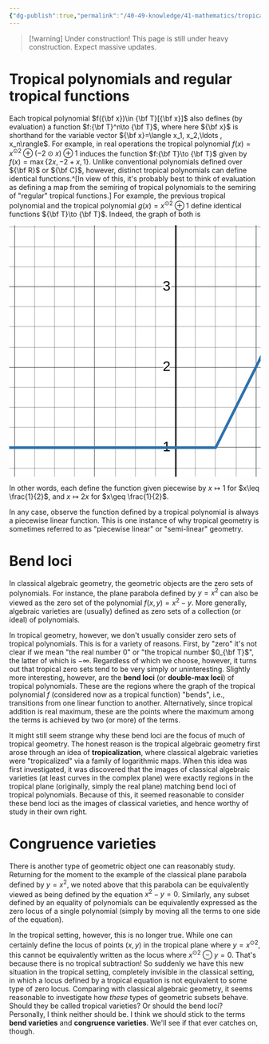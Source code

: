 ```yaml
---
{"dg-publish":true,"permalink":"/40-49-knowledge/41-mathematics/tropical-algebraic-geometry/tropical-varieties/","tags":["tropical_geometry"],"updated":"2024-08-01T15:00:14-07:00"}
---
```


> [!warning] Under construction!
> This page is still under heavy construction. Expect massive updates.



# Tropical polynomials and regular tropical functions

Each tropical polynomial $f({\bf x})\in {\bf T}[{\bf x}]$ also defines (by evaluation) a function $f:{\bf T}^n\to {\bf T}$, where here ${\bf x}$ is shorthand for the variable vector ${\bf x}=\langle x_1, x_2,\ldots , x_n\rangle$. For example, in real operations the tropical polynomial $f(x)=x^{\odot 2}\oplus (-2\odot x)\oplus 1$ induces the function $f:{\bf T}\to {\bf T}$ given by $f(x)=\max\{2x, -2+x, 1\}$. Unlike conventional polynomials defined over ${\bf R}$ or ${\bf C}$, however, distinct tropical polynomials can define identical functions.^[In view of this, it's probably best to think of evaluation as defining a map from the semiring of tropical polynomials to the semiring of "regular" tropical functions.] For example, the previous tropical polynomial and the tropical polynomial $g(x)=x^{\odot 2}\oplus 1$ define identical functions ${\bf T}\to {\bf T}$. Indeed, the graph of both is

<svg version="1.1" xmlns="http://www.w3.org/2000/svg" xmlns:xlink="http://www.w3.org/1999/xlink" width="800" height="800"><defs/><g transform="scale(2,2)"><g id="background-fd8faf6b"><rect fill="white" stroke="none" x="0" y="0" width="400" height="400" class="dcg-svg-background"/></g><g id="background-images-fd8faf6b"/><g id="graphpaper-fd8faf6b"><g id="grid-fd8faf6b"><g><path fill="none" stroke="rgb(0,0,0)" class="dcg-svg-minor-gridline" paint-order="fill stroke markers" d=" M 5.5 0 L 5.5 400" stroke-opacity="0.2" stroke-miterlimit="10" stroke-dasharray=""/><path fill="none" stroke="rgb(0,0,0)" class="dcg-svg-minor-gridline" paint-order="fill stroke markers" d=" M 25.5 0 L 25.5 400" stroke-opacity="0.2" stroke-miterlimit="10" stroke-dasharray=""/><path fill="none" stroke="rgb(0,0,0)" class="dcg-svg-minor-gridline" paint-order="fill stroke markers" d=" M 45.5 0 L 45.5 400" stroke-opacity="0.2" stroke-miterlimit="10" stroke-dasharray=""/><path fill="none" stroke="rgb(0,0,0)" class="dcg-svg-minor-gridline" paint-order="fill stroke markers" d=" M 65.5 0 L 65.5 400" stroke-opacity="0.2" stroke-miterlimit="10" stroke-dasharray=""/><path fill="none" stroke="rgb(0,0,0)" class="dcg-svg-minor-gridline" paint-order="fill stroke markers" d=" M 85.5 0 L 85.5 400" stroke-opacity="0.2" stroke-miterlimit="10" stroke-dasharray=""/><path fill="none" stroke="rgb(0,0,0)" class="dcg-svg-minor-gridline" paint-order="fill stroke markers" d=" M 106.5 0 L 106.5 400" stroke-opacity="0.2" stroke-miterlimit="10" stroke-dasharray=""/><path fill="none" stroke="rgb(0,0,0)" class="dcg-svg-minor-gridline" paint-order="fill stroke markers" d=" M 126.5 0 L 126.5 400" stroke-opacity="0.2" stroke-miterlimit="10" stroke-dasharray=""/><path fill="none" stroke="rgb(0,0,0)" class="dcg-svg-minor-gridline" paint-order="fill stroke markers" d=" M 146.5 0 L 146.5 400" stroke-opacity="0.2" stroke-miterlimit="10" stroke-dasharray=""/><path fill="none" stroke="rgb(0,0,0)" class="dcg-svg-minor-gridline" paint-order="fill stroke markers" d=" M 186.5 0 L 186.5 400" stroke-opacity="0.2" stroke-miterlimit="10" stroke-dasharray=""/><path fill="none" stroke="rgb(0,0,0)" class="dcg-svg-minor-gridline" paint-order="fill stroke markers" d=" M 206.5 0 L 206.5 400" stroke-opacity="0.2" stroke-miterlimit="10" stroke-dasharray=""/><path fill="none" stroke="rgb(0,0,0)" class="dcg-svg-minor-gridline" paint-order="fill stroke markers" d=" M 227.5 0 L 227.5 400" stroke-opacity="0.2" stroke-miterlimit="10" stroke-dasharray=""/><path fill="none" stroke="rgb(0,0,0)" class="dcg-svg-minor-gridline" paint-order="fill stroke markers" d=" M 247.5 0 L 247.5 400" stroke-opacity="0.2" stroke-miterlimit="10" stroke-dasharray=""/><path fill="none" stroke="rgb(0,0,0)" class="dcg-svg-minor-gridline" paint-order="fill stroke markers" d=" M 267.5 0 L 267.5 400" stroke-opacity="0.2" stroke-miterlimit="10" stroke-dasharray=""/><path fill="none" stroke="rgb(0,0,0)" class="dcg-svg-minor-gridline" paint-order="fill stroke markers" d=" M 287.5 0 L 287.5 400" stroke-opacity="0.2" stroke-miterlimit="10" stroke-dasharray=""/><path fill="none" stroke="rgb(0,0,0)" class="dcg-svg-minor-gridline" paint-order="fill stroke markers" d=" M 307.5 0 L 307.5 400" stroke-opacity="0.2" stroke-miterlimit="10" stroke-dasharray=""/><path fill="none" stroke="rgb(0,0,0)" class="dcg-svg-minor-gridline" paint-order="fill stroke markers" d=" M 327.5 0 L 327.5 400" stroke-opacity="0.2" stroke-miterlimit="10" stroke-dasharray=""/><path fill="none" stroke="rgb(0,0,0)" class="dcg-svg-minor-gridline" paint-order="fill stroke markers" d=" M 348.5 0 L 348.5 400" stroke-opacity="0.2" stroke-miterlimit="10" stroke-dasharray=""/><path fill="none" stroke="rgb(0,0,0)" class="dcg-svg-minor-gridline" paint-order="fill stroke markers" d=" M 368.5 0 L 368.5 400" stroke-opacity="0.2" stroke-miterlimit="10" stroke-dasharray=""/><path fill="none" stroke="rgb(0,0,0)" class="dcg-svg-minor-gridline" paint-order="fill stroke markers" d=" M 388.5 0 L 388.5 400" stroke-opacity="0.2" stroke-miterlimit="10" stroke-dasharray=""/><path fill="none" stroke="rgb(0,0,0)" class="dcg-svg-minor-gridline" paint-order="fill stroke markers" d=" M 0 384.5 L 400 384.5" stroke-opacity="0.2" stroke-miterlimit="10" stroke-dasharray=""/><path fill="none" stroke="rgb(0,0,0)" class="dcg-svg-minor-gridline" paint-order="fill stroke markers" d=" M 0 363.5 L 400 363.5" stroke-opacity="0.2" stroke-miterlimit="10" stroke-dasharray=""/><path fill="none" stroke="rgb(0,0,0)" class="dcg-svg-minor-gridline" paint-order="fill stroke markers" d=" M 0 343.5 L 400 343.5" stroke-opacity="0.2" stroke-miterlimit="10" stroke-dasharray=""/><path fill="none" stroke="rgb(0,0,0)" class="dcg-svg-minor-gridline" paint-order="fill stroke markers" d=" M 0 323.5 L 400 323.5" stroke-opacity="0.2" stroke-miterlimit="10" stroke-dasharray=""/><path fill="none" stroke="rgb(0,0,0)" class="dcg-svg-minor-gridline" paint-order="fill stroke markers" d=" M 0 283.5 L 400 283.5" stroke-opacity="0.2" stroke-miterlimit="10" stroke-dasharray=""/><path fill="none" stroke="rgb(0,0,0)" class="dcg-svg-minor-gridline" paint-order="fill stroke markers" d=" M 0 263.5 L 400 263.5" stroke-opacity="0.2" stroke-miterlimit="10" stroke-dasharray=""/><path fill="none" stroke="rgb(0,0,0)" class="dcg-svg-minor-gridline" paint-order="fill stroke markers" d=" M 0 243.5 L 400 243.5" stroke-opacity="0.2" stroke-miterlimit="10" stroke-dasharray=""/><path fill="none" stroke="rgb(0,0,0)" class="dcg-svg-minor-gridline" paint-order="fill stroke markers" d=" M 0 222.5 L 400 222.5" stroke-opacity="0.2" stroke-miterlimit="10" stroke-dasharray=""/><path fill="none" stroke="rgb(0,0,0)" class="dcg-svg-minor-gridline" paint-order="fill stroke markers" d=" M 0 202.5 L 400 202.5" stroke-opacity="0.2" stroke-miterlimit="10" stroke-dasharray=""/><path fill="none" stroke="rgb(0,0,0)" class="dcg-svg-minor-gridline" paint-order="fill stroke markers" d=" M 0 182.5 L 400 182.5" stroke-opacity="0.2" stroke-miterlimit="10" stroke-dasharray=""/><path fill="none" stroke="rgb(0,0,0)" class="dcg-svg-minor-gridline" paint-order="fill stroke markers" d=" M 0 162.5 L 400 162.5" stroke-opacity="0.2" stroke-miterlimit="10" stroke-dasharray=""/><path fill="none" stroke="rgb(0,0,0)" class="dcg-svg-minor-gridline" paint-order="fill stroke markers" d=" M 0 142.5 L 400 142.5" stroke-opacity="0.2" stroke-miterlimit="10" stroke-dasharray=""/><path fill="none" stroke="rgb(0,0,0)" class="dcg-svg-minor-gridline" paint-order="fill stroke markers" d=" M 0 122.5 L 400 122.5" stroke-opacity="0.2" stroke-miterlimit="10" stroke-dasharray=""/><path fill="none" stroke="rgb(0,0,0)" class="dcg-svg-minor-gridline" paint-order="fill stroke markers" d=" M 0 101.5 L 400 101.5" stroke-opacity="0.2" stroke-miterlimit="10" stroke-dasharray=""/><path fill="none" stroke="rgb(0,0,0)" class="dcg-svg-minor-gridline" paint-order="fill stroke markers" d=" M 0 81.5 L 400 81.5" stroke-opacity="0.2" stroke-miterlimit="10" stroke-dasharray=""/><path fill="none" stroke="rgb(0,0,0)" class="dcg-svg-minor-gridline" paint-order="fill stroke markers" d=" M 0 61.5 L 400 61.5" stroke-opacity="0.2" stroke-miterlimit="10" stroke-dasharray=""/><path fill="none" stroke="rgb(0,0,0)" class="dcg-svg-minor-gridline" paint-order="fill stroke markers" d=" M 0 41.5 L 400 41.5" stroke-opacity="0.2" stroke-miterlimit="10" stroke-dasharray=""/><path fill="none" stroke="rgb(0,0,0)" class="dcg-svg-minor-gridline" paint-order="fill stroke markers" d=" M 0 21.5 L 400 21.5" stroke-opacity="0.2" stroke-miterlimit="10" stroke-dasharray=""/><path fill="none" stroke="rgb(0,0,0)" class="dcg-svg-minor-gridline" paint-order="fill stroke markers" d=" M 0 1.5 L 400 1.5" stroke-opacity="0.2" stroke-miterlimit="10" stroke-dasharray=""/><path fill="none" stroke="rgb(0,0,0)" class="dcg-svg-major-gridline" paint-order="fill stroke markers" d=" M 5.5 0 L 5.5 400" stroke-opacity="0.2500000000000001" stroke-miterlimit="10" stroke-dasharray=""/><path fill="none" stroke="rgb(0,0,0)" class="dcg-svg-major-gridline" paint-order="fill stroke markers" d=" M 85.5 0 L 85.5 400" stroke-opacity="0.2500000000000001" stroke-miterlimit="10" stroke-dasharray=""/><path fill="none" stroke="rgb(0,0,0)" class="dcg-svg-major-gridline" paint-order="fill stroke markers" d=" M 247.5 0 L 247.5 400" stroke-opacity="0.2500000000000001" stroke-miterlimit="10" stroke-dasharray=""/><path fill="none" stroke="rgb(0,0,0)" class="dcg-svg-major-gridline" paint-order="fill stroke markers" d=" M 327.5 0 L 327.5 400" stroke-opacity="0.2500000000000001" stroke-miterlimit="10" stroke-dasharray=""/><path fill="none" stroke="rgb(0,0,0)" class="dcg-svg-major-gridline" paint-order="fill stroke markers" d=" M 0 384.5 L 400 384.5" stroke-opacity="0.2500000000000001" stroke-miterlimit="10" stroke-dasharray=""/><path fill="none" stroke="rgb(0,0,0)" class="dcg-svg-major-gridline" paint-order="fill stroke markers" d=" M 0 222.5 L 400 222.5" stroke-opacity="0.2500000000000001" stroke-miterlimit="10" stroke-dasharray=""/><path fill="none" stroke="rgb(0,0,0)" class="dcg-svg-major-gridline" paint-order="fill stroke markers" d=" M 0 142.5 L 400 142.5" stroke-opacity="0.2500000000000001" stroke-miterlimit="10" stroke-dasharray=""/><path fill="none" stroke="rgb(0,0,0)" class="dcg-svg-major-gridline" paint-order="fill stroke markers" d=" M 0 61.5 L 400 61.5" stroke-opacity="0.2500000000000001" stroke-miterlimit="10" stroke-dasharray=""/></g></g><g id="axis-fd8faf6b"><g id="yaxis-fd8faf6b"><title>Y axis</title><g><path fill="none" stroke="rgb(0,0,0)" class="dcg-svg-axis-line" paint-order="fill stroke markers" d=" M 167 0 L 167 400" stroke-opacity="0.9" stroke-miterlimit="10" stroke-width="1.5" stroke-dasharray=""/></g></g><g id="xaxis-fd8faf6b"><title>X axis</title><g><path fill="none" stroke="rgb(0,0,0)" class="dcg-svg-axis-line" paint-order="fill stroke markers" d=" M 0 304 L 400 304" stroke-opacity="0.9" stroke-miterlimit="10" stroke-width="1.5" stroke-dasharray=""/></g></g><g><g class="dcg-svg-axis-value"><text fill="none" stroke="#ffffff" font-family="Arial" font-size="14px" font-style="normal" font-weight="normal" text-decoration="normal" x="157.74473820425794" y="319.317186161582" text-anchor="middle" stroke-miterlimit="2" stroke-width="3" stroke-dasharray="">0</text><text fill="#000000" stroke="none" font-family="Arial" font-size="14px" font-style="normal" font-weight="normal" text-decoration="normal" x="157.74473820425794" y="319.317186161582" text-anchor="middle">0</text></g><g class="dcg-svg-axis-value dcg-svg-offcenter-axis-value"><text fill="none" stroke="#ffffff" font-family="Arial" font-size="14px" font-style="normal" font-weight="normal" text-decoration="normal" x="9.22412109375" y="319.317186161582" text-anchor="middle" stroke-miterlimit="2" stroke-width="3" stroke-dasharray="">-2</text><text fill="#000000" stroke="none" font-family="Arial" font-size="14px" font-style="normal" font-weight="normal" text-decoration="normal" x="9.22412109375" y="319.317186161582" text-anchor="middle">-2</text></g><g class="dcg-svg-axis-value"><text fill="none" stroke="#ffffff" font-family="Arial" font-size="14px" font-style="normal" font-weight="normal" text-decoration="normal" x="83.65838139465005" y="319.317186161582" text-anchor="middle" stroke-miterlimit="2" stroke-width="3" stroke-dasharray="">-1</text><text fill="#000000" stroke="none" font-family="Arial" font-size="14px" font-style="normal" font-weight="normal" text-decoration="normal" x="83.65838139465005" y="319.317186161582" text-anchor="middle">-1</text></g><g class="dcg-svg-axis-value"><text fill="none" stroke="#ffffff" font-family="Arial" font-size="14px" font-style="normal" font-weight="normal" text-decoration="normal" x="247.28617313886582" y="319.317186161582" text-anchor="middle" stroke-miterlimit="2" stroke-width="3" stroke-dasharray="">1</text><text fill="#000000" stroke="none" font-family="Arial" font-size="14px" font-style="normal" font-weight="normal" text-decoration="normal" x="247.28617313886582" y="319.317186161582" text-anchor="middle">1</text></g><g class="dcg-svg-axis-value"><text fill="none" stroke="#ffffff" font-family="Arial" font-size="14px" font-style="normal" font-weight="normal" text-decoration="normal" x="327.9345416672237" y="319.317186161582" text-anchor="middle" stroke-miterlimit="2" stroke-width="3" stroke-dasharray="">2</text><text fill="#000000" stroke="none" font-family="Arial" font-size="14px" font-style="normal" font-weight="normal" text-decoration="normal" x="327.9345416672237" y="319.317186161582" text-anchor="middle">2</text></g><g class="dcg-svg-axis-value"><text fill="none" stroke="#ffffff" font-family="Arial" font-size="14px" font-style="normal" font-weight="normal" text-decoration="normal" x="155.41368351675794" y="387.96555468993995" text-anchor="middle" stroke-miterlimit="2" stroke-width="3" stroke-dasharray="">-1</text><text fill="#000000" stroke="none" font-family="Arial" font-size="14px" font-style="normal" font-weight="normal" text-decoration="normal" x="155.41368351675794" y="387.96555468993995" text-anchor="middle">-1</text></g><g class="dcg-svg-axis-value"><text fill="none" stroke="#ffffff" font-family="Arial" font-size="14px" font-style="normal" font-weight="normal" text-decoration="normal" x="157.74473820425794" y="226.6688176332241" text-anchor="middle" stroke-miterlimit="2" stroke-width="3" stroke-dasharray="">1</text><text fill="#000000" stroke="none" font-family="Arial" font-size="14px" font-style="normal" font-weight="normal" text-decoration="normal" x="157.74473820425794" y="226.6688176332241" text-anchor="middle">1</text></g><g class="dcg-svg-axis-value"><text fill="none" stroke="#ffffff" font-family="Arial" font-size="14px" font-style="normal" font-weight="normal" text-decoration="normal" x="157.74473820425794" y="146.0204491048662" text-anchor="middle" stroke-miterlimit="2" stroke-width="3" stroke-dasharray="">2</text><text fill="#000000" stroke="none" font-family="Arial" font-size="14px" font-style="normal" font-weight="normal" text-decoration="normal" x="157.74473820425794" y="146.0204491048662" text-anchor="middle">2</text></g><g class="dcg-svg-axis-value"><text fill="none" stroke="#ffffff" font-family="Arial" font-size="14px" font-style="normal" font-weight="normal" text-decoration="normal" x="157.74473820425794" y="65.37208057650831" text-anchor="middle" stroke-miterlimit="2" stroke-width="3" stroke-dasharray="">3</text><text fill="#000000" stroke="none" font-family="Arial" font-size="14px" font-style="normal" font-weight="normal" text-decoration="normal" x="157.74473820425794" y="65.37208057650831" text-anchor="middle">3</text></g></g></g></g><g id="expressions-fd8faf6b"><g id="sketch-fd8faf6b"><title>Expression 3</title><path fill="#388c46" stroke="none" paint-order="stroke fill markers" d="" fill-opacity="0.4"/><g><path fill="none" stroke="#388c46" class="dcg-svg-curve" paint-order="fill stroke markers" d=" M 0 222.86081763322412 L 0 222.86081763322412 L 206.93359375 222.86081763322412 L 207.421875 221.94104538259788 L 321.1423976912989 -5.5" stroke-linecap="round" stroke-linejoin="round" stroke-miterlimit="10" stroke-width="2.5" stroke-dasharray=""/></g></g><g id="sketch-fd8faf6b"><title>Expression 7</title><path fill="#2d70b3" stroke="none" paint-order="stroke fill markers" d="" fill-opacity="0.4"/><g><path fill="none" stroke="#2d70b3" class="dcg-svg-curve" paint-order="fill stroke markers" d=" M 0 222.86081763322412 L 0 222.86081763322412 L 206.93359375 222.86081763322412 L 207.421875 221.94104538259788 L 321.1423976912989 -5.5" stroke-linecap="round" stroke-linejoin="round" stroke-miterlimit="10" stroke-width="2.5" stroke-dasharray=""/></g></g></g><g id="labels-fd8faf6b"/><g id="labels-fd8faf6b"/></g></svg>

In other words, each define the function given piecewise by $x\mapsto 1$ for $x\leq \frac{1}{2}$, and $x\mapsto 2x$ for $x\geq \frac{1}{2}$.

 In any case, observe the function defined by a tropical polynomial is always a piecewise linear function. This is one instance of why tropical geometry is sometimes referred to as "piecewise linear" or "semi-linear" geometry. 
# Bend loci

In classical algebraic geometry, the geometric objects are the zero sets of polynomials. For instance, the plane parabola defined by $y=x^2$ can also be viewed as the zero set of the polynomial $f(x,y)=x^2-y$. More generally, algebraic varieties are (usually) defined as zero sets of a collection (or ideal) of polynomials.

In tropical geometry, however, we don't usually consider zero sets of tropical polynomials. This is for a variety of reasons. First, by "zero" it's not clear if we mean "the real number 0" or "the tropical number $0_{\bf T}$", the latter of which is $-\infty$. Regardless of which we choose, however, it turns out that tropical zero sets tend to be very simply or uninteresting. Slightly more interesting, however, are the **bend loci** (or **double-max loci**) of tropical polynomials. These are the regions where the graph of the tropical polynomial $f$ (considered now as a tropical function) "bends", i.e., transitions from one linear function to another. Alternatively, since tropical addition is real maximum, these are the points where the maximum among the terms is achieved by two (or more) of the terms.

It might still seem strange why these bend loci are the focus of much of tropical geometry. The honest reason is the tropical algebraic geometry first arose through an idea of **tropicalization**, where classical algebraic varieties were "tropicalized" via a family of logarithmic maps. When this idea was first investigated, it was discovered that the images of classical algebraic varieties (at least curves in the complex plane) were exactly regions in the tropical plane (originally, simply the real plane) matching bend loci of tropical polynomials. Because of this, it seemed reasonable to consider these bend loci as the images of classical varieties, and hence worthy of study in their own right.
# Congruence varieties

There is another type of geometric object one can reasonably study. Returning for the moment to the example of the classical plane parabola defined by $y=x^2$, we noted above that this parabola can be equivalently viewed as being defined by the equation $x^2-y=0$. Similarly, any subset defined by an equality of polynomials can be equivalently expressed as the zero locus of a single polynomial (simply by moving all the terms to one side of the equation).

In the tropical setting, however, this is no longer true. While one can certainly define the locus of points $(x,y)$ in the tropical plane where $y=x^{\odot 2}$, this cannot be equivalently written as the locus where $x^{\odot 2}\ominus y=0$. That's because there is no tropical subtraction! So suddenly we have this new situation in the tropical setting, completely invisible in the classical setting, in which a locus defined by a tropical equation is not equivalent to some type of zero locus. Comparing with classical algebraic geometry, it seems reasonable to investigate how *these* types of geometric subsets behave. Should they be called tropical varieties? Or should the bend loci? Personally, I think neither should be. I think we should stick to the terms **bend varieties** and **congruence varieties**. We'll see if that ever catches on, though.